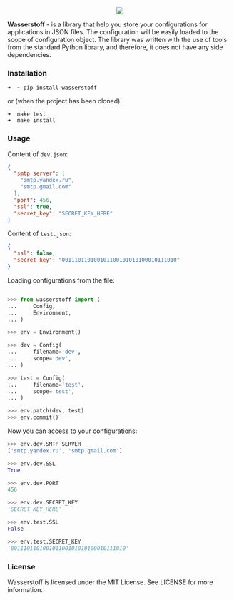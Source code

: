 <a href="https://github.com/lk-geimfari/wasserstoff/">
    <p align="center">
      <img src="https://raw.githubusercontent.com/lk-geimfari/wasserstoff/master/media/wasserstoff_large.png">
    </p>
</a>

**Wasserstoff** - is a library that help you store your configurations for applications in JSON files. The configuration will be easily loaded to the scope of configuration object. The library was written with the use of tools from the standard Python library, and therefore, it does not have any side dependencies.


### Installation
```
➜  ~ pip install wasserstoff
```
or (when the project has been cloned):
```
➜  make test
➜  make install
```

### Usage

Content of `dev.json`:
```json
{
  "smtp server": [
	"smtp.yandex.ru",
	"smtp.gmail.com"
  ],
  "port": 456,
  "ssl": true,
  "secret_key": "SECRET_KEY_HERE"
}

```

Content of `test.json`:
```json
{
  "ssl": false,
  "secret_key": "001110110100101100101010100010111010"
}

```

Loading configurations from the file:
```python

>>> from wasserstoff import (
...     Config,
...     Environment,
... )

>>> env = Environment()

>>> dev = Config(
...     filename='dev',
...     scope='dev',
... )

>>> test = Config(
...     filename='test',
...     scope='test',
... )

>>> env.patch(dev, test)
>>> env.commit()
```

Now you can access to your configurations:

```python
>>> env.dev.SMTP_SERVER
['smtp.yandex.ru', 'smtp.gmail.com']

>>> env.dev.SSL
True

>>> env.dev.PORT
456

>>> env.dev.SECRET_KEY
'SECRET_KEY_HERE'

>>> env.test.SSL
False

>>> env.test.SECRET_KEY
'001110110100101100101010100010111010'
```

### License
Wasserstoff is licensed under the MIT License. See LICENSE for more information. 
